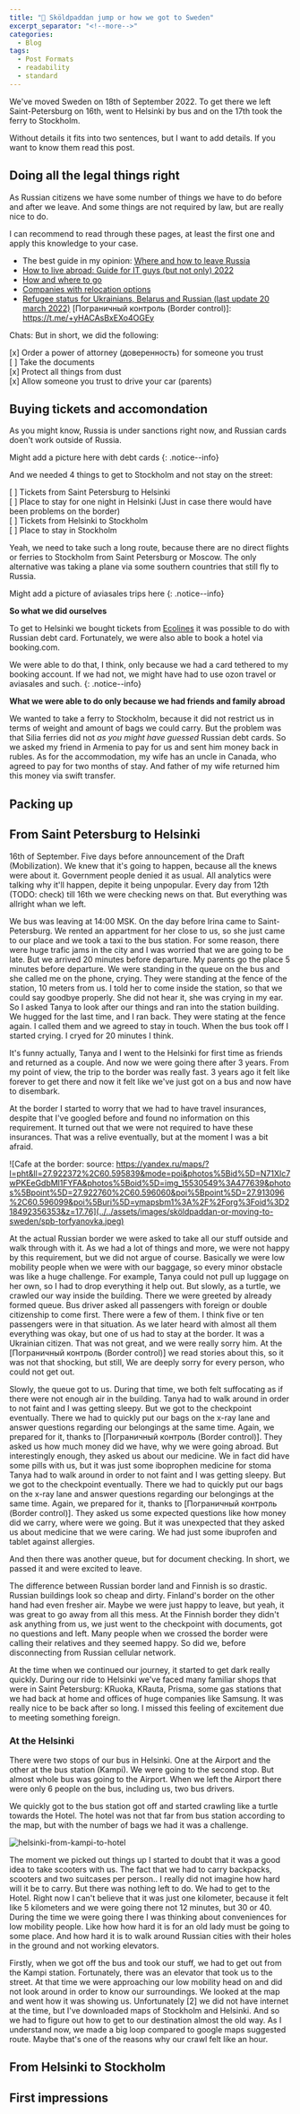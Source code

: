 ```yaml
---
title: "🐢 Sköldpaddan jump or how we got to Sweden"
excerpt_separator: "<!--more-->"
categories:
  - Blog
tags:
  - Post Formats
  - readability
  - standard
---
```



We've moved Sweden on 18th of September 2022. To get there we left Saint-Petersburg on 16th, went to Helsinki by bus and on the 17th took the ferry to Stockholm. 

Without details it fits into two sentences, but I want to add details. If you want to know them read this post.

<script type="text/javascript" charset="utf-8" async src="https://api-maps.yandex.ru/services/constructor/1.0/js/?um=constructor%3Af617a2cafaf1b1a9c4b8c0006872fe6045e9defbef2d57fcd1bc7e0f43af8a20&amp;width=726&amp;height=326&amp;lang=ru_RU&amp;scroll=true"></script>

<!--more-->

## Doing all the legal things right

As Russian citizens we have some number of things we have to do before and after we leave. And some things are not required by law, but are really nice to do.

I can recommend to read through these pages, at least the first one and apply this knowledge to your case.

- The best guide in my opinion: [Where and how to leave Russia](https://equanity.notion.site/equanity/6bb0d8655cf44d25993fb11d14456d5e)
- [How to live abroad: Guide for IT guys (but not only) 2022](https://vkvkvk.notion.site/2022-c8c3dd17bd474866ae8c3e1a36327a92)
- [How and where to go](https://shy-quiet-e3c.notion.site/5e68d88c4cb54e1ebbaa4942e984301c)
- [Companies with relocation options](https://engineer-petr.github.io)
- [Refugee status for Ukrainians, Belarus and Russian (last update 20 march 2022)](https://kopeikin.notion.site/1f305dace0dd498cbd80306eb8597bb9) 
[Пограничный контроль (Border control)]: https://t.me/+yHACAsBxEXo4OGEy

Chats:
But in short, we did the following:

[x] Order a power of attorney (доверенность) for someone you trust <br>
[ ] Take the documents <br>
[x] Protect all things from dust <br>
[x] Allow someone you trust to drive your car (parents) <br>


## Buying tickets and accomondation
As you might know, Russia is under sanctions right now, and Russian cards doen't work outside of Russia.

Might add a picture here with debt cards
{: .notice--info}

And we needed 4 things to get to Stockholm and not stay on the street:

[ ] Tickets from Saint Petersburg to Helsinki <br>
[ ] Place to stay for one night in Helsinki (Just in case there would have been problems on the border) <br>
[ ] Tickets from Helsinki to Stockholm <br>
[ ] Place to stay in Stockholm <br>

Yeah, we need to take such a long route, because there are no direct flights or ferries to Stockholm from Saint Petersburg or Moscow. The only alternative was taking a plane via some southern countries that still fly to Russia.

Might add a picture of aviasales trips here
{: .notice--info}

**So what we did ourselves**

To get to Helsinki we bought tickets from [Ecolines] it was possible to do with Russian debt card. Fortunately, we were also able to book a hotel via booking.com.

We were able to do that, I think, only because we had a card tethered to my booking account. If we had not, we might have had to use ozon travel or aviasales and such.
{: .notice--info} 

**What we were able to do only because we had friends and family abroad**

We wanted to take a ferry to Stockholm, because it did not restrict us in terms of weight and amount of bags we could carry. But the problem was that Silia ferries did not _as you might have guessed_ Russian debt cards. So we asked my friend in Armenia to pay for us and sent him money back in rubles. As for the accommodation, my wife has an uncle in Canada, who agreed to pay for two months of stay. And father of my wife returned him this money via swift transfer.

[Ecolines]: https://ecolines.ru/

## Packing up

## From Saint Petersburg to Helsinki
16th of September. Five days before announcement of the Draft (Mobilization). We knew that it's going to happen, because all the knews were about it. Government people denied it as usual. All analytics were talking why it'll happen, depite it being unpopular. Every day from 12th (TODO: check) till 16th we were checking news on that. But everything was allright whan we left.

We bus was leaving at 14:00 MSK. On the day before Irina came to Saint-Petersburg. We rented an appartment for her close to us, so she just came to our place and we took a taxi to the bus station. For some reason, there were huge trafic jams in the city and I was worried that we are going to be late. But we arrived 20 minutes before departure. My parents go the place 5 minutes before departure. We were standing in the queue on the bus and she called me on the phone, crying. They were standing at the fence of the station, 10 meters from us. I told her to come inside the station, so that we could say goodbye properly. She did not hear it, she was crying in my ear. So I asked Tanya to look after our things and ran into the station building. We hugged for the last time, and I ran back. They were stating at the fence again. I called them and we agreed to stay in touch. When the bus took off I started crying. I cryed for 20 minutes I think.

It's funny actually, Tanya and I went to the Helsinki for first time as friends and returned as a couple. And now we were going there after 3 years. From my point of view, the trip to the border was really fast. 3 years ago it felt like forever to get there and now it felt like we've just got on a bus and now have to disembark.

At the border I started to worry that we had to have travel insurances, despite that I've googled before and found no information on this requirement. It turned out that we were not required to have these insurances. That was a relive eventually, but at the moment I was a bit afraid.

![Cafe at the border: source: https://yandex.ru/maps/?l=pht&ll=27.922372%2C60.595839&mode=poi&photos%5Bid%5D=N71XIc7wPKEeGdbMl1FYFA&photos%5Boid%5D=img_15530549%3A477639&photos%5Bpoint%5D=27.922760%2C60.596060&poi%5Bpoint%5D=27.913096%2C60.596099&poi%5Buri%5D=ymapsbm1%3A%2F%2Forg%3Foid%3D218492356353&z=17.76](../../assets/images/sköldpaddan-or-moving-to-sweden/spb-torfyanovka.jpeg)

At the actual Russian border we were asked to take all our stuff outside and walk through with it. As we had a lot of things and more, we were not happy by this requirement, but we did not argue of course. Basically we were low mobility people when we were with our baggage, so every minor obstacle was like a huge challenge. For example, Tanya could not pull up luggage on her own, so I had to drop everything it help out. But slowly, as a turtle, we crawled our way inside the building. There we were greeted by already formed queue. Bus driver asked all passengers with foreign or double citizenship to come first. There were a few of them. I think five or ten passengers were in that situation. As we later heard with almost all them everything was okay, but one of us had to stay at the border. It was a Ukrainian citizen. That was not great, and we were really sorry him. At the [Пограничный контроль (Border control)] we read stories about this, so it was not that shocking, but still, We are deeply sorry for every person, who could not get out.

Slowly, the queue got to us. During that time, we both felt suffocating as if there were not enough air in the building. Tanya had to walk around in order to not faint and I was getting sleepy. But we got to the checkpoint eventually. There we had to quickly put our bags on the x-ray lane and answer questions regarding our belongings at the same time. Again, we prepared for it, thanks to [Пограничный контроль (Border control)]. They asked us how much money did we have, why we were going abroad. But interestingly enough, they asked us about our medicine. We in fact did have some pills with us, but it was just some iboprophen medicine for stoma Tanya had to walk around in order to not faint and I was getting sleepy. But we got to the checkpoint eventually. There we had to quickly put our bags on the x-ray lane and answer questions regarding our belongings at the same time. Again, we prepared for it, thanks to [Пограничный контроль (Border control)]. They asked us some expected questions like how money did we carry, where were we going. But it was unexpected that they asked us about medicine that we were caring. We had just some ibuprofen and tablet against allergies.

And then there was another queue, but for document checking. In short, we passed it and were excited to leave.

The difference between Russian border land and Finnish is so drastic. Russian buildings look so cheap and dirty. Finland's border on the other hand had even fresher air. Maybe we were just happy to leave, but yeah, it was great to go away from all this mess. At the Finnish border they didn't ask anything from us, we just went to the checkpoint with documents, got no questions and left. Many people when we crossed the border were calling their relatives and they seemed happy. So did we, before disconnecting from Russian cellular network.

At the time when we continued our journey, it started to get dark really quickly. During our ride to Helsinki we've faced many familiar shops that were in Saint Petersburg: KRuoka, KRauta, Prisma, some gas stations that we had back at home and offices of huge companies like Samsung. It was really nice to be back after so long. I missed this feeling of excitement due to meeting something foreign.

### At the Helsinki

There were two stops of our bus in Helsinki. One at the Airport and the other at the bus station (Kampi). We were going to the second stop. But almost whole bus was going to the Airport. When we left the Airport there were only 6 people on the bus, including us, two bus drivers.

We quickly got to the bus station got off and started crawling like a turtle towards the Hotel. The hotel was not that far from bus station according to the map, but with the number of bags we had it was a challenge.

![helsinki-from-kampi-to-hotel](../../assets/images/sköldpaddan-or-moving-to-sweden/helsinki-from-kampi-to-hotel.png)

The moment we picked out things up I started to doubt that it was a good idea to take scooters with us. The fact that we had to carry backpacks, scooters and two suitcases per person.. I really did not imagine how hard will it be to carry. But there was nothing left to do. We had to get to the Hotel. Right now I can't believe that it was just one kilometer, because it felt like 5 kilometers and we were going there not 12 minutes, but 30 or 40. During the time we were going there I was thinking about conveniences for low mobility people. Like how how hard it is for an old lady must be going to some place. And how hard it is to walk around Russian cities with their holes in the ground and not working elevators. 

Firstly, when we got off the bus and took our stuff, we had to get out from the Kampi station. Fortunately, there was an elevator that took us to the street. At that time we were approaching our low mobility head on and did not look around in order to know our surroundings. We looked at the map and went how it was showing us. Unfortunately [2] we did not have internet at the time, but I've downloaded maps of Stockholm and Helsinki. And so we had to figure out how to get to our destination almost the old way. As I understand now, we made a big loop compared to google maps suggested route. Maybe that's one of the reasons why our crawl felt like an hour.



## From Helsinki to Stockholm

## First impressions

